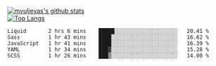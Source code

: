 [![mvuljevas's github stats](https://github-readme-stats.vercel.app/api?username=mvuljevas&show_icons=true&theme=dracula)](https://www.mvuljevas.com)
<br>
[![Top Langs](https://github-readme-stats.vercel.app/api/top-langs/?username=mvuljevas&theme=dracula)](https://www.mvuljevas.com)

<!--START_SECTION:waka-->
```text
Liquid       2 hrs 6 mins    █████░░░░░░░░░░░░░░░░░░░░   20.41 % 
Sass         1 hr 43 mins    ████░░░░░░░░░░░░░░░░░░░░░   16.62 % 
JavaScript   1 hr 41 mins    ████░░░░░░░░░░░░░░░░░░░░░   16.39 % 
YAML         1 hr 34 mins    ███▓░░░░░░░░░░░░░░░░░░░░░   15.28 % 
SCSS         1 hr 26 mins    ███▒░░░░░░░░░░░░░░░░░░░░░   14.00 % 
```
<!--END_SECTION:waka-->

